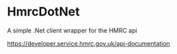 # HmrcDotNet



A simple .Net client wrapper for the HMRC api

https://developer.service.hmrc.gov.uk/api-documentation
